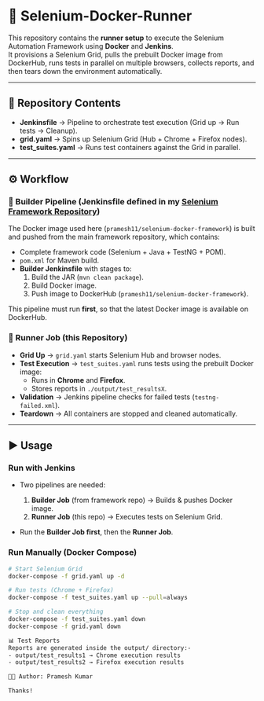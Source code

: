 # 🚀 Selenium-Docker-Runner

This repository contains the **runner setup** to execute the Selenium Automation Framework using **Docker** and **Jenkins**.  
It provisions a Selenium Grid, pulls the prebuilt Docker image from DockerHub, runs tests in parallel on multiple browsers, collects reports, and then tears down the environment automatically.

---
## 📂 Repository Contents
- **Jenkinsfile** → Pipeline to orchestrate test execution (Grid up → Run tests → Cleanup).  
- **grid.yaml** → Spins up Selenium Grid (Hub + Chrome + Firefox nodes).  
- **test_suites.yaml** → Runs test containers against the Grid in parallel.  
---

## ⚙️ Workflow

### 🔹 Builder Pipeline (Jenkinsfile defined in my [Selenium Framework Repository](https://github.com/pramesh01/selenium-dockerized-test-automation-framework))
The Docker image used here (`pramesh11/selenium-docker-framework`) is built and pushed from the main framework repository, which contains:
- Complete framework code (Selenium + Java + TestNG + POM).  
- `pom.xml` for Maven build.  
- **Builder Jenkinsfile** with stages to:
  1. Build the JAR (`mvn clean package`).  
  2. Build Docker image.  
  3. Push image to DockerHub (`pramesh11/selenium-docker-framework`).  

This pipeline must run **first**, so that the latest Docker image is available on DockerHub.

### 🔹 Runner Job (this Repository)
- **Grid Up** → `grid.yaml` starts Selenium Hub and browser nodes.  
- **Test Execution** → `test_suites.yaml` runs tests using the prebuilt Docker image:
  - Runs in **Chrome** and **Firefox**.  
  - Stores reports in `./output/test_resultsX`.  
- **Validation** → Jenkins pipeline checks for failed tests (`testng-failed.xml`).  
- **Teardown** → All containers are stopped and cleaned automatically.  

---
## ▶️ Usage

### Run with Jenkins
- Two pipelines are needed:
  1. **Builder Job** (from framework repo) → Builds & pushes Docker image.  
  2. **Runner Job** (this repo) → Executes tests on Selenium Grid.  

- Run the **Builder Job first**, then the **Runner Job**.  

### Run Manually (Docker Compose)
```bash
# Start Selenium Grid
docker-compose -f grid.yaml up -d

# Run tests (Chrome + Firefox)
docker-compose -f test_suites.yaml up --pull=always

# Stop and clean everything
docker-compose -f test_suites.yaml down
docker-compose -f grid.yaml down

📊 Test Reports
Reports are generated inside the output/ directory:-
- output/test_results1 → Chrome execution results
- output/test_results2 → Firefox execution results

👨‍💻 Author: Pramesh Kumar

Thanks!
